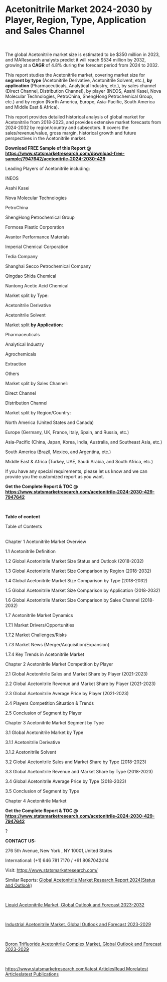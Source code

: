 <h1>Acetonitrile Market 2024-2030 by Player, Region, Type, Application and Sales Channel</h1><br/><p>The global Acetonitrile market size is estimated to be $350 million in 2023, and MAResearch analysts predict it will reach $534 million by 2032, growing at a <strong>CAGR</strong> of 4.8% during the forecast period from 2024 to 2032.</p>
 
 
 
 <p>This report studies the Acetonitrile market, covering market size for <strong>segment by type</strong> (Acetonitrile Derivative, Acetonitrile Solvent, etc.), <strong>by application</strong> (Pharmaceuticals, Analytical Industry, etc.), by sales channel (Direct Channel, Distribution Channel), by player (INEOS, Asahi Kasei, Nova Molecular Technologies, PetroChina, ShengHong Petrochemical Group, etc.) and by region (North America, Europe, Asia-Pacific, South America and Middle East & Africa).</p>
 
 
 
 <p>This report provides detailed historical analysis of global market for Acetonitrile from 2018-2023, and provides extensive market forecasts from 2024-2032 by region/country and subsectors. It covers the sales/revenue/value, gross margin, historical growth and future perspectives in the Acetonitrile market.</p>
 
 
 
 <p><strong>Download FREE Sample of this Report @ <a href="https://www.statsmarketresearch.com/download-free-sample/7947642/acetonitrile-2024-2030-429">https://www.statsmarketresearch.com/download-free-sample/7947642/acetonitrile-2024-2030-429</a></strong></p>
 
 
 
 <p>Leading Players of Acetonitrile including:</p>
 
 
 
 <p>INEOS</p>
 
 
 
 <p>Asahi Kasei</p>
 
 
 
 <p>Nova Molecular Technologies</p>
 
 
 
 <p>PetroChina</p>
 
 
 
 <p>ShengHong Petrochemical Group</p>
 
 
 
 <p>Formosa Plastic Corporation</p>
 
 
 
 <p>Avantor Performance Materials</p>
 
 
 
 <p>Imperial Chemical Corporation</p>
 
 
 
 <p>Tedia Company</p>
 
 
 
 <p>Shanghai Secco Petrochemical Company</p>
 
 
 
 <p>Qingdao Shida Chemical</p>
 
 
 
 <p>Nantong Acetic Acid Chemical</p>
 
 
 
 <p>Market split by Type:</p>
 
 
 
 <p>Acetonitrile Derivative</p>
 
 
 
 <p>Acetonitrile Solvent</p>
 
 
 
 <p>Market split <strong>by Application</strong>:</p>
 
 
 
 <p>Pharmaceuticals</p>
 
 
 
 <p>Analytical Industry</p>
 
 
 
 <p>Agrochemicals</p>
 
 
 
 <p>Extraction</p>
 
 
 
 <p>Others</p>
 
 
 
 <p>Market split by Sales Channel:</p>
 
 
 
 <p>Direct Channel</p>
 
 
 
 <p>Distribution Channel</p>
 
 
 
 <p>Market split by Region/Country:</p>
 
 
 
 <p>North America (United States and Canada)</p>
 
 
 
 <p>Europe (Germany, UK, France, Italy, Spain, and Russia, etc.)</p>
 
 
 
 <p>Asia-Pacific (China, Japan, Korea, India, Australia, and Southeast Asia, etc.)</p>
 
 
 
 <p>South America (Brazil, Mexico, and Argentina, etc.)</p>
 
 
 
 <p>Middle East & Africa (Turkey, UAE, Saudi Arabia, and South Africa, etc.)</p>
 
 
 
 <p>If you have any special requirements, please let us know and we can provide you the customized report as you want.</p>
 
 
 
 <div><b>Get the Complete Report & TOC @ <a href="https://www.statsmarketresearch.com/acetonitrile-2024-2030-429-7947642">https://www.statsmarketresearch.com/acetonitrile-2024-2030-429-7947642</a></b></div>
 
 
 
 <p><br />
 
 <b>Table of content</b></p>
 
 
 
 <p>Table of Contents<br />
 
 <br />
 
 Chapter 1 Acetonitrile Market Overview<br />
 
 1.1 Acetonitrile Definition<br />
 
 1.2 Global Acetonitrile Market Size Status and Outlook (2018-2032)<br />
 
 1.3 Global Acetonitrile Market Size Comparison by Region (2018-2032)<br />
 
 1.4 Global Acetonitrile Market Size Comparison by Type (2018-2032)<br />
 
 1.5 Global Acetonitrile Market Size Comparison by Application (2018-2032)<br />
 
 1.6 Global Acetonitrile Market Size Comparison by Sales Channel (2018-2032)<br />
 
 1.7 Acetonitrile Market Dynamics<br />
 
 1.7.1 Market Drivers/Opportunities<br />
 
 1.7.2 Market Challenges/Risks<br />
 
 1.7.3 Market News (Merger/Acquisition/Expansion)<br />
 
 1.7.4 Key Trends in Acetonitrile Market<br />
 
 Chapter 2 Acetonitrile Market Competition by Player<br />
 
 2.1 Global Acetonitrile Sales and Market Share by Player (2021-2023)<br />
 
 2.2 Global Acetonitrile Revenue and Market Share by Player (2021-2023)<br />
 
 2.3 Global Acetonitrile Average Price by Player (2021-2023)<br />
 
 2.4 Players Competition Situation & Trends<br />
 
 2.5 Conclusion of Segment by Player<br />
 
 Chapter 3 Acetonitrile Market Segment by Type<br />
 
 3.1 Global Acetonitrile Market by Type<br />
 
 3.1.1 Acetonitrile Derivative<br />
 
 3.1.2 Acetonitrile Solvent<br />
 
 3.2 Global Acetonitrile Sales and Market Share by Type (2018-2023)<br />
 
 3.3 Global Acetonitrile Revenue and Market Share by Type (2018-2023)<br />
 
 3.4 Global Acetonitrile Average Price by Type (2018-2023)<br />
 
 3.5 Conclusion of Segment by Type<br />
 
 Chapter 4 Acetonitrile Market</p>
 
 
 
 <div><b>Get the Complete Report & TOC @ <a href="https://www.statsmarketresearch.com/acetonitrile-2024-2030-429-7947642">https://www.statsmarketresearch.com/acetonitrile-2024-2030-429-7947642</a></b></div>
 
 
 
 <p>? </p>
 
 
 
 <p><b>CONTACT US:</b><br />
 
 276 5th Avenue, New York , NY 10001,United States<br />
 
 International: (+1) 646 781 7170 / +91 8087042414<br />
 
 Visit: <a href="https://www.statsmarketresearch.com/">https://www.statsmarketresearch.com/</a><br />
 
 Similar Reports: <a href="https://www.statsmarketresearch.com/acetonitrile-2024-2030-429-7947642">Global Acetonitrile Market Research Report 2024(Status and Outlook)</a><br />
 
 <br />
 
 <a href="https://www.statsmarketresearch.com/acetonitrile-2024-2030-429-7947642">Liquid Acetonitrile Market, Global Outlook and Forecast 2023-2032</a><br />
 
 <br />
 
 <a href="https://www.statsmarketresearch.com/acetonitrile-2024-2030-429-7947642">Industrial Acetonitrile Market, Global Outlook and Forecast 2023-2029</a><br />
 
 <br />
 
 <a href="https://www.statsmarketresearch.com/acetonitrile-2024-2030-429-7947642">Boron Trifluoride Acetonitrile Complex Market, Global Outlook and Forecast 2023-2029</a><br />
 
 <br />
 
 <a href="https://gyeongbokgung.com">https://www.statsmarketresearch.com/</a><a href="https://hallyeomaritime.com">latest Articles</a><a href="https://jingwansa.com">Read More</a><a href="https://nguoiviet.jp/">latest Articles</a><a href="https://www.intelmarketresearch.com/">latest Publications</a></p>